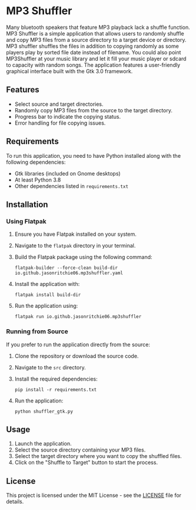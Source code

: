 # MP3 Shuffler

Many bluetooth speakers that feature MP3 playback lack a shuffle function. MP3 Shuffler is a simple application that allows users to randomly shuffle and copy MP3 files from a source directory to a target device or directory. MP3 shuffler shuffles the files in addition to copying randomly as some players play by sorted file date instead of filename. You could also point MP3Shuffler at your music library and let it fill your music player or sdcard to capacity with random songs. The application features a user-friendly graphical interface built with the Gtk 3.0 framework.

## Features

- Select source and target directories.
- Randomly copy MP3 files from the source to the target directory.
- Progress bar to indicate the copying status.
- Error handling for file copying issues.

## Requirements

To run this application, you need to have Python installed along with the following dependencies:

- Gtk libraries (included on Gnome desktops)
- At least Python 3.8
- Other dependencies listed in `requirements.txt`

## Installation

### Using Flatpak

1. Ensure you have Flatpak installed on your system.
2. Navigate to the `flatpak` directory in your terminal.
3. Build the Flatpak package using the following command:

   ```
   flatpak-builder --force-clean build-dir io.github.jasonritchie06.mp3shuffler.yaml
   ```

4. Install the application with:

   ```
   flatpak install build-dir
   ```

5. Run the application using:

   ```
   flatpak run io.github.jasonritchie06.mp3shuffler
   ```

### Running from Source

If you prefer to run the application directly from the source:

1. Clone the repository or download the source code.
2. Navigate to the `src` directory.
3. Install the required dependencies:

   ```
   pip install -r requirements.txt
   ```

4. Run the application:

   ```
   python shuffler_gtk.py
   ```

## Usage

1. Launch the application.
2. Select the source directory containing your MP3 files.
3. Select the target directory where you want to copy the shuffled files.
4. Click on the "Shuffle to Target" button to start the process.

## License

This project is licensed under the MIT License - see the [LICENSE](LICENSE) file for details.